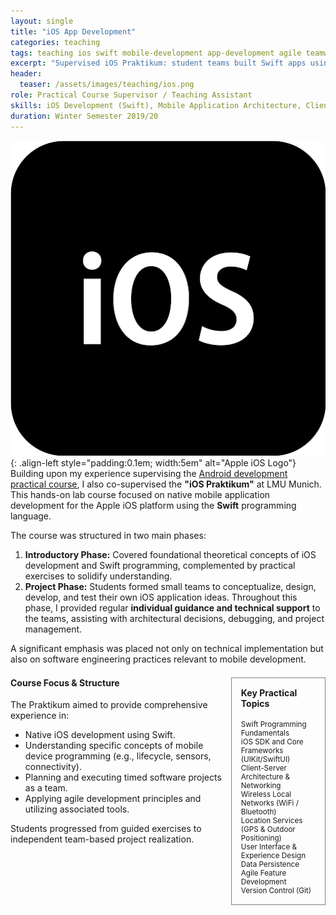 ```yaml
---
layout: single
title: "iOS App Development"
categories: teaching
tags: teaching ios swift mobile-development app-development agile teamwork
excerpt: "Supervised iOS Praktikum: student teams built Swift apps using agile."
header:
  teaser: /assets/images/teaching/ios.png
role: Practical Course Supervisor / Teaching Assistant
skills: iOS Development (Swift), Mobile Application Architecture, Client-Server Communication, Wireless Technologies (WiFi/Bluetooth), Location Services (GPS), Agile Methodologies, Team Project Supervision, Code Review
duration: Winter Semester 2019/20
---
```


![iOS Logo](/assets/images/teaching/ios.png){: .align-left style="padding:0.1em; width:5em" alt="Apple iOS Logo"}
Building upon my experience supervising the [Android development practical course](/teaching/android), I also co-supervised the **"iOS Praktikum"** at LMU Munich. This hands-on lab course focused on native mobile application development for the Apple iOS platform using the **Swift** programming language.

The course was structured in two main phases:

1.  **Introductory Phase:** Covered foundational theoretical concepts of iOS development and Swift programming, complemented by practical exercises to solidify understanding.
2.  **Project Phase:** Students formed small teams to conceptualize, design, develop, and test their own iOS application ideas. Throughout this phase, I provided regular **individual guidance and technical support** to the teams, assisting with architectural decisions, debugging, and project management.

A significant emphasis was placed not only on technical implementation but also on software engineering practices relevant to mobile development.

<div class="container" style="margin-top: 1.5em;">
  <div class="sidebar" style="float: right; width: 30%; border: 0.5px grey solid; padding: 15px; margin-left: 15px; box-sizing: border-box;">
  <h4 style="margin-top: 0;">Key Practical Topics</h4>
  <ul style="list-style: none; padding-left: 0; margin-bottom: 0; font-size: smaller;">
    <li>Swift Programming Fundamentals</li>
    <li>iOS SDK and Core Frameworks (UIKit/SwiftUI)</li>
    <li>Client-Server Architecture & Networking</li>
    <li>Wireless Local Networks (WiFi / Bluetooth)</li>
    <li>Location Services (GPS & Outdoor Positioning)</li>
    <li>User Interface & Experience Design</li>
    <li>Data Persistence</li>
    <li>Agile Feature Development</li>
    <li>Version Control (Git)</li>
  </ul>
  </div>
  <div class="main-content" style="float: left; width: calc(70% - 15px); box-sizing: border-box;">
  <h4 style="margin-top: 0;">Course Focus & Structure</h4>
  The Praktikum aimed to provide comprehensive experience in:
  <ul>
    <li>Native iOS development using Swift.</li>
    <li>Understanding specific concepts of mobile device programming (e.g., lifecycle, sensors, connectivity).</li>
    <li>Planning and executing timed software projects as a team.</li>
    <li>Applying agile development principles and utilizing associated tools.</li>
  </ul>
  Students progressed from guided exercises to independent team-based project realization.
  </div>
  <div style="clear: both;"></div>
</div>